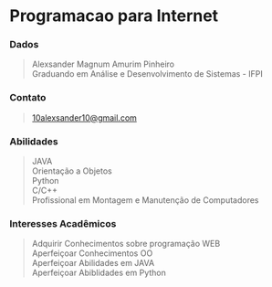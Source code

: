 # Programacao para Internet

### Dados
>Alexsander Magnum Amurim Pinheiro<br/>
>Graduando em Análise e Desenvolvimento de Sistemas - IFPI <br/>

### Contato 
> 10alexsander10@gmail.com 

### Abilidades
>JAVA <br/>
>Orientação a Objetos <br/>
>Python <br/>
>C/C++ <br/>
>Profissional em Montagem e Manutenção de Computadores

### Interesses Acadêmicos
>Adquirir Conhecimentos sobre programação WEB<br/>
>Aperfeiçoar Conhecimentos OO <br/>
>Aperfeiçoar Abilidades em JAVA<br/>
>Aperfeiçoar Abiblidades em Python<br/>
 


